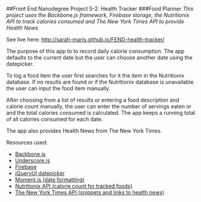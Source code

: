 ##Front End Nanodegree Project 5-2: Health Tracker
###Food Planner
*This project uses the Backbone.js framework, Firebase storage, the Nutritionix API to track calories consumed and The New York Times API to provide Health News*

See live here: http://sarah-maris.github.io/FEND-health-tracker/

The purpose of this app to to  record daily calorie consumption.  The app defaults to the current date but the user can choose another date using the datepicker.

To log a food item the user first searches for it the item in the Nutritionix database.  If no results are found or if the Nutritionix database is unavailable the user can input the food item manually.

After choosing from a list of results or entering a food description and calorie count manually, the user can enter the number of servings eaten or and the total calories consumed is calculated.  The app keeps a running total of all calories consumed for each date.

The app also provides Health News from The New York Times.

Resources used:
* [Backbone.js](http://backbonejs.org/)
* [Underscore.js](http://underscorejs.org/)
* [Firebase](https://www.firebase.com/)
* [jQueryUI datepicker](http://api.jqueryui.com/datepicker/)
* [Moment.js (date formatting)](http://momentjs.com/)
* [Nutritionix API (calorie count for tracked foods)](http://www.nutritionix.com/api)
* [The New York Times API (snippets and links to health news)](http://developer.nytimes.com/)